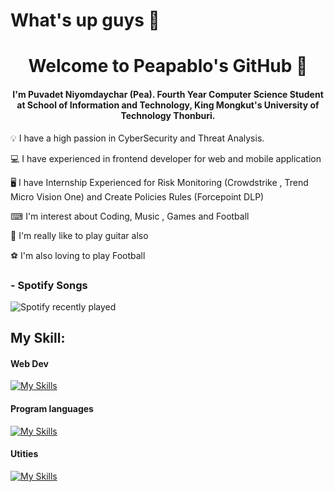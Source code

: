 # What's up guys 👾
<h1 align = "center">Welcome to Peapablo's GitHub 🥜 </h1>

<h4 align = "center"> I'm Puvadet Niyomdaychar (Pea). Fourth Year Computer Science Student at School of Information and Technology, 
  King Mongkut's University of Technology Thonburi.</h4>

💡 I have a high passion in CyberSecurity and Threat Analysis.

💻 I have experienced in frontend developer for web and mobile application

🖥️ I have Internship Experienced for Risk Monitoring (Crowdstrike , Trend Micro Vision One) and Create Policies Rules (Forcepoint DLP) 

⌨ I'm interest about Coding, Music , Games and Football

🎸 I'm really like to play guitar also

⚽️ I'm also loving to play Football

### - Spotify Songs
![Spotify recently played](https://spotify-recently-played-readme.vercel.app/api?user=31zpkvwvhitz6exyisjc2ztxwpam)

<h2>My Skill:</h2>
<h4>Web Dev </h4>

[![My Skills](https://skillicons.dev/icons?i=js,html,css,bootstrap,react,nodejs)](https://skillicons.dev)

<h4>Program languages</h4>

[![My Skills](https://skillicons.dev/icons?i=java,py)](https://skillicons.dev)

<h4>Utities</h4>

[![My Skills](https://skillicons.dev/icons?i=figma,git,github,flutter,vscode,discord)](https://skillicons.dev)







